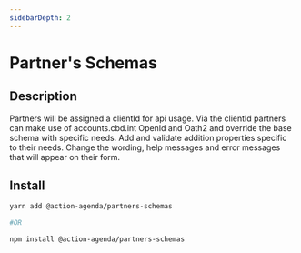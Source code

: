 ```yaml
---
sidebarDepth: 2
---
```

# Partner's Schemas <Badge text="under development" type="error"/>

## Description
Partners will be assigned a clientId for api usage.  Via the clientId partners can make use of accounts.cbd.int OpenId and Oath2 and override the base schema with specific needs.  Add and validate addition properties specific to their needs.  Change the wording, help messages and error messages that will appear on their form.

## Install

```bash
yarn add @action-agenda/partners-schemas

#OR 

npm install @action-agenda/partners-schemas
```

